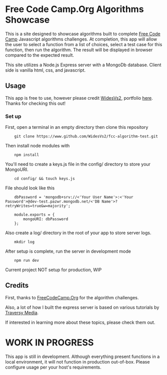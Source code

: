 # Free Code Camp.Org Algorithms Showcase

This is a site designed to showcase algorithms built to complete [Free Code Camp](http://www.freecodecamp.org) Javascript algorithms challenges. At completion, this app will allow the user to select a function from a list of choices, select a test case for this function, then run the algorithm. The result will be displayed in browser compared to the expected result.

This site utilizes a Node.js Express server with a MongoDb database. Client side is vanilla html, css, and javascript. 

## Usage

This app is free to use, however please credit [WidesVs2](https://www.github.com/WidesVs2), portfolio [here](https://www.mike-ogden.com). Thanks for checking this out!

### Set up

First, open a terminal in an empty directory then clone this repository
```
    git clone https://www.github.com/WidesVs2/fcc-algorithm-test.git
```

Then install node modules with
```
    npm install
```

You'll need to create a keys.js file in the config/ directory to store your MongoURI. 
```    
    cd config/ && touch keys.js
```

File should look like this
```
    dbPassword = 'mongodb+srv://<'Your User Name'>:<'Your Password'>@dev-test.pazwr.mongodb.net/<'DB Name'>?retryWrites=true&w=majority';

    module.exports = {
        mongoURI: dbPassword
    };
```

Also create a log/ directory in the root of your app to store server logs.
```
    mkdir log
```

After setup is complete, run the server in development mode
```
    npm run dev
```

Current project NOT setup for production, WIP

## Credits
First, thanks to [FreeCodeCamp.Org](https://www.freecodecamp.org) for the algorithm challenges.

Also, a lot of how I built the express server is based on various tutorials by [Traversy Media](https://www.github.com/Brad-Traversy). 

If interested in learning more about these topics, please check them out.

# WORK IN PROGRESS

This app is still in development. Although everything present functions in a local environment, it will not function in production out-of-box. Please configure usage per your host's requirements.